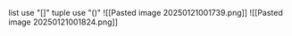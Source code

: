 list use "[]" tuple use "()"
![[Pasted image 20250121001739.png]]
![[Pasted image 20250121001824.png]]